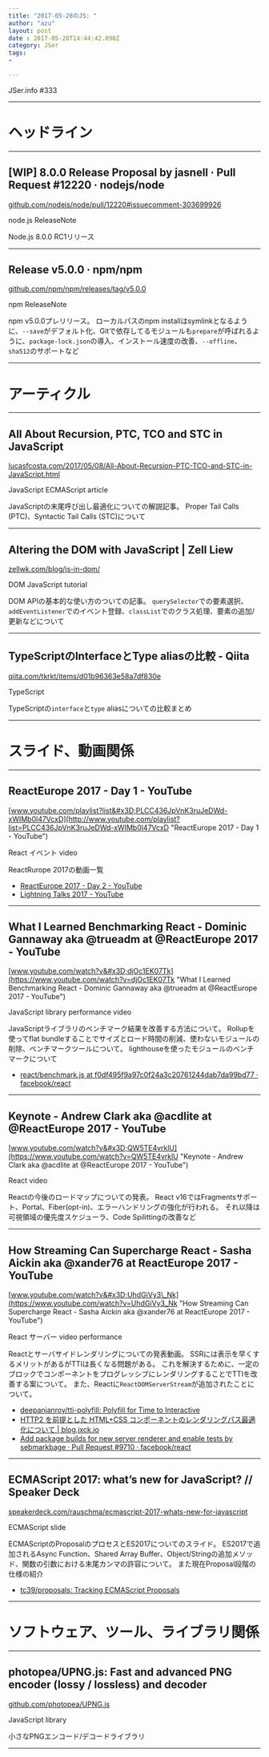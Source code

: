 ```yaml
---
title: "2017-05-28のJS: "
author: "azu"
layout: post
date : 2017-05-28T14:44:42.090Z
category: JSer
tags:
-

---
```


JSer.info #333

----

<h1 class="site-genre">ヘッドライン</h1>

----

## \[WIP\] 8.0.0 Release Proposal by jasnell · Pull Request #12220 · nodejs/node
[github.com/nodejs/node/pull/12220#issuecomment-303699926](https://github.com/nodejs/node/pull/12220#issuecomment-303699926 "\[WIP\] 8.0.0 Release Proposal by jasnell · Pull Request #12220 · nodejs/node")
<p class="jser-tags jser-tag-icon"><span class="jser-tag">node.js</span> <span class="jser-tag">ReleaseNote</span></p>

Node.js 8.0.0 RC1リリース


----

## Release v5.0.0 · npm/npm
[github.com/npm/npm/releases/tag/v5.0.0](https://github.com/npm/npm/releases/tag/v5.0.0 "Release v5.0.0 · npm/npm")
<p class="jser-tags jser-tag-icon"><span class="jser-tag">npm</span> <span class="jser-tag">ReleaseNote</span></p>

npm v5.0.0プレリリース。
ローカルパスのnpm installはsymlinkとなるように、`--save`がデフォルト化、Gitで依存してるモジュールも`prepare`が呼ばれるように、`package-lock.json`の導入、インストール速度の改善、`--offline`、`sha512`のサポートなど


----
<h1 class="site-genre">アーティクル</h1>

----

## All About Recursion, PTC, TCO and STC in JavaScript
[lucasfcosta.com/2017/05/08/All-About-Recursion-PTC-TCO-and-STC-in-JavaScript.html](http://lucasfcosta.com/2017/05/08/All-About-Recursion-PTC-TCO-and-STC-in-JavaScript.html "All About Recursion, PTC, TCO and STC in JavaScript")
<p class="jser-tags jser-tag-icon"><span class="jser-tag">JavaScript</span> <span class="jser-tag">ECMAScript</span> <span class="jser-tag">article</span></p>

JavaScriptの末尾呼び出し最適化についての解説記事。
Proper Tail Calls (PTC)、Syntactic Tail Calls (STC)について


----

## Altering the DOM with JavaScript | Zell Liew
[zellwk.com/blog/js-in-dom/](https://zellwk.com/blog/js-in-dom/ "Altering the DOM with JavaScript | Zell Liew")
<p class="jser-tags jser-tag-icon"><span class="jser-tag">DOM</span> <span class="jser-tag">JavaScript</span> <span class="jser-tag">tutorial</span></p>

DOM APIの基本的な使い方のついての記事。
`querySelector`での要素選択、`addEventListener`でのイベント登録、`classList`でのクラス処理、要素の追加/更新などについて


----

## TypeScriptのInterfaceとType aliasの比較 - Qiita
[qiita.com/tkrkt/items/d01b96363e58a7df830e](http://qiita.com/tkrkt/items/d01b96363e58a7df830e "TypeScriptのInterfaceとType aliasの比較 - Qiita")
<p class="jser-tags jser-tag-icon"><span class="jser-tag">TypeScript</span></p>

TypeScriptの`interface`と`type` aliasについての比較まとめ


----
<h1 class="site-genre">スライド、動画関係</h1>

----

## ReactEurope 2017 - Day 1 - YouTube
[www.youtube.com/playlist?list&#x3D;PLCC436JpVnK3ruJeDWd-xWIMb0l47VcxD](http://www.youtube.com/playlist?list=PLCC436JpVnK3ruJeDWd-xWIMb0l47VcxD "ReactEurope 2017 - Day 1 - YouTube")
<p class="jser-tags jser-tag-icon"><span class="jser-tag">React</span> <span class="jser-tag">イベント</span> <span class="jser-tag">video</span></p>

ReactRurope 2017の動画一覧

- [ReactEurope 2017 - Day 2 - YouTube](https://www.youtube.com/playlist?list=PLCC436JpVnK3KpieWtxYN6aC2-exR_IxH "ReactEurope 2017 - Day 2 - YouTube")
- [Lightning Talks 2017 - YouTube](https://www.youtube.com/playlist?list=PLCC436JpVnK25dtw5NX7yNhzBa2lPwN05 "Lightning Talks 2017 - YouTube")

----

## What I Learned Benchmarking React - Dominic Gannaway aka @trueadm at @ReactEurope 2017 - YouTube
[www.youtube.com/watch?v&#x3D;djOc1EK07Tk](https://www.youtube.com/watch?v=djOc1EK07Tk "What I Learned Benchmarking React - Dominic Gannaway aka @trueadm at @ReactEurope 2017 - YouTube")
<p class="jser-tags jser-tag-icon"><span class="jser-tag">JavaScript</span> <span class="jser-tag">library</span> <span class="jser-tag">performance</span> <span class="jser-tag">video</span></p>

JavaScriptライブラリのベンチマーク結果を改善する方法について。
Rollupを使ってflat bundleすることでサイズとロード時間の削減、使わないモジュールの削除、ベンチマークツールについて。
lighthouseを使ったモジュールのベンチマークについて

- [react/benchmark.js at f0df495f9a97c0f24a3c20761244dab7da99bd77 · facebook/react](https://github.com/facebook/react/blob/f0df495f9a97c0f24a3c20761244dab7da99bd77/scripts/bench/benchmark.js "react/benchmark.js at f0df495f9a97c0f24a3c20761244dab7da99bd77 · facebook/react")

----

## Keynote - Andrew Clark aka @acdlite at @ReactEurope 2017 - YouTube
[www.youtube.com/watch?v&#x3D;QW5TE4vrklU](https://www.youtube.com/watch?v=QW5TE4vrklU "Keynote - Andrew Clark aka @acdlite at @ReactEurope 2017 - YouTube")
<p class="jser-tags jser-tag-icon"><span class="jser-tag">React</span> <span class="jser-tag">video</span></p>

Reactの今後のロードマップについての発表。
React v16ではFragmentsサポート、Portal、Fiber(opt-in)、エラーハンドリングの強化が行われる。
それ以降は可視領域の優先度スケジューラ、Code Spilittingの改善など


----

## How Streaming Can Supercharge React - Sasha Aickin aka @xander76 at ReactEurope 2017 - YouTube
[www.youtube.com/watch?v&#x3D;UhdGiVy3\_Nk](https://www.youtube.com/watch?v=UhdGiVy3_Nk "How Streaming Can Supercharge React - Sasha Aickin aka @xander76 at ReactEurope 2017 - YouTube")
<p class="jser-tags jser-tag-icon"><span class="jser-tag">React</span> <span class="jser-tag">サーバー</span> <span class="jser-tag">video</span> <span class="jser-tag">performance</span></p>

Reactとサーバサイドレンダリングについての発表動画。
SSRには表示を早くするメリットがあるがTTIは長くなる問題がある。
これを解決するために、一定のブロックでコンポーネントをプログレッシブにレンダリングすることでTTIを改善する案について。
また、Reactに`ReactDOMServerStream`が追加されたことについて。

- [deepanjanroy/tti-polyfill: Polyfill for Time to Interactive](https://github.com/deepanjanroy/tti-polyfill "deepanjanroy/tti-polyfill: Polyfill for Time to Interactive")
- [HTTP2 を前提とした HTML+CSS コンポーネントのレンダリングパス最適化について | blog.jxck.io](https://blog.jxck.io/entries/2016-02-15/loading-css-over-http2.html "HTTP2 を前提とした HTML+CSS コンポーネントのレンダリングパス最適化について | blog.jxck.io")
- [Add package builds for new server renderer and enable tests by sebmarkbage · Pull Request #9710 · facebook/react](https://github.com/facebook/react/pull/9710 "Add package builds for new server renderer and enable tests by sebmarkbage · Pull Request #9710 · facebook/react")

----

## ECMAScript 2017: what’s new for JavaScript? // Speaker Deck
[speakerdeck.com/rauschma/ecmascript-2017-whats-new-for-javascript](https://speakerdeck.com/rauschma/ecmascript-2017-whats-new-for-javascript "ECMAScript 2017: what’s new for JavaScript? // Speaker Deck")
<p class="jser-tags jser-tag-icon"><span class="jser-tag">ECMAScript</span> <span class="jser-tag">slide</span></p>

ECMAScriptのProposalのプロセスとES2017についてのスライド。
ES2017で追加されるAsync Function、Shared Array Buffer、Object/Stringの追加メソッド、関数の引数における末尾カンマの許容について。
また現在Proposal段階の仕様の紹介

- [tc39/proposals: Tracking ECMAScript Proposals](https://github.com/tc39/proposals "tc39/proposals: Tracking ECMAScript Proposals")

----
<h1 class="site-genre">ソフトウェア、ツール、ライブラリ関係</h1>

----

## photopea/UPNG.js: Fast and advanced PNG encoder (lossy / lossless) and decoder
[github.com/photopea/UPNG.js](https://github.com/photopea/UPNG.js "photopea/UPNG.js: Fast and advanced PNG encoder (lossy / lossless) and decoder")
<p class="jser-tags jser-tag-icon"><span class="jser-tag">JavaScript</span> <span class="jser-tag">library</span></p>

小さなPNGエンコード/デコードライブラリ


----
